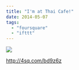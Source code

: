 ```yaml
---
title: "I'm at Thai Cafe!"
date: 2014-05-07
tags: 
  - "foursquare"
  - "ifttt"
---
```


![](images/1s423hN)  
  
http://4sq.com/bd9z6z
